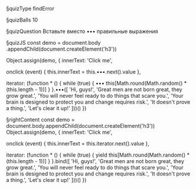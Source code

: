 §quizType
findError

§quizBalls
10

§quizQuestion
Вставьте вместо ••• правильные выражения


§quizJS
const demo = document.body
  .appendChild(document.createElement('h3'))

Object.assign(demo, {
  innerText: 'Click me',

  onclick (event) {
    this.innerText = this.•••.next().value
  },

  iterator: (function * () {
    while (true) {
      ••• this[Math.round(Math.random() * (this.length - 1))]
    }
  }.•••([
    'Hi, guys!',
    'Great men are not born great, they grow great.',
    'You will never feel ready to do things that scare you.',
    'Your brain is designed to protect you and change requires risk.',
    'It doesn\'t prove a thing.',
    'Let\'s clear it up!'
  ]))()
})



§rightContent
const demo = document.body.appendChild(document.createElement('h3'))
Object.assign(demo, {
  innerText: 'Click me',

  onclick (event) {
    this.innerText = this.iterator.next().value
  },

  iterator: (function * () {
    while (true) {
      yield this[Math.round(Math.random() * (this.length - 1))]
    }
  }.bind([
    'Hi, guys!',
    'Great men are not born great, they grow great.',
    'You will never feel ready to do things that scare you.',
    'Your brain is designed to protect you and change requires risk.',
    'It doesn\'t prove a thing.',
    'Let\'s clear it up!'
  ]))()
})

